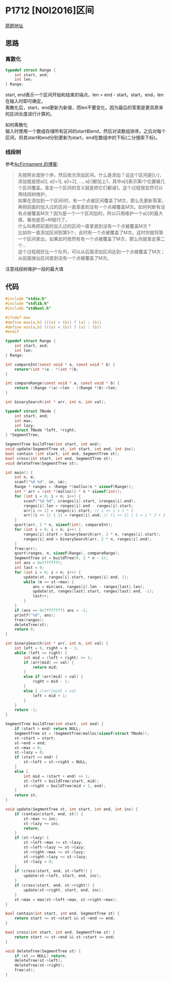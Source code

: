 ﻿# P1712 [NOI2016]区间

[原题地址](https://www.luogu.com.cn/problem/P1712)

## 思路

### 离散化

```c
typedef struct Range {
	int start, end;
	int len;
} Range;
```
start, end表示一个区间开始和结束的端点，len = end - start。start，end，len在输入时即可确定。  
离散化后，start，end更新为新值，而len不要变化，因为最后的答案是更具原来的区间长度进行计算的。  

如何离散化  
输入时使用一个数组存储所有区间的start和end，然后对该数组排序。之后对每个区间，将其start和end分别更新为start，end在数组中的下标(二分搜索下标)。  

### 线段树
参考[AcFirmament 的博客](https://www.luogu.com.cn/blog/AcFcAcFcA/solution-p1712):

>先按照长度排个序，然后依次添加区间。什么是添加？设这个区间是[l,r]，添加就是把a[l], a[l+1], a[l+2], ..., a[r]都加上1，其中a[i]表示第i个位置被几个区间覆盖。拿走一个区间的含义就是把它们都减1。这个过程很显然可以用线段树维护。  
如果在添加到一个区间i时，有一个点被区间覆盖了M次，那么先更新答案，再把前面的加入过的区间一直拿直到没有一个点被覆盖M次。如何判断有没有点被覆盖M次？因为是一个一个区间加的，所以只用维护一个a[i]的最大值，看他是否=M就行了。  
什么叫再把前面的加入过的区间一直拿直到没有一个点被覆盖M次？  
比如你一直添加区间到第5个，此时有一个点被覆盖了M次。这时你就将第一个区间拿出，如果此时依然有有一个点被覆盖了M次，那么你就拿走第二个...  
这个过程就好比一个队列，可以从后面添加区间达到一个点被覆盖了M次；从前面弹出区间直到没有一个点被覆盖了M次。

注意线段树维护一段的最大值

## 代码

```c
#include "stdio.h"
#include "stdlib.h"
#include "stdbool.h"

#ifndef max
#define max(a,b) (((a) > (b)) ? (a) : (b))
#define min(a,b) (((a) < (b)) ? (a) : (b))
#endif

typedef struct Range {
	int start, end;
	int len;
} Range;

int compareInt(const void * a, const void * b) {
	return*(int *)a - *(int *)b;
}

int compareRange(const void * a, const void * b) {
	return ((Range *)a)->len - ((Range *)b)->len;
}

int binarySearch(int * arr, int n, int val);

typedef struct TNode {
	int start, end;
	int max;
	int lazy;
	struct TNode *left, *right;
} *SegmentTree;

SegmentTree buildTree(int start, int end);
void update(SegmentTree st, int start, int end, int inc);
bool contain (int start, int end, SegmentTree st);
bool cross(int start, int end, SegmentTree st);
void deleteTree(SegmentTree st);

int main() {
	int n, m;
	scanf("%d %d", &n, &m);
	Range * ranges = (Range *)malloc(n * sizeof(Range));
	int * arr = (int *)malloc(2 * n * sizeof(int));
	for (int i = 0; i < n; i++) {
		scanf("%d %d", &ranges[i].start, &ranges[i].end);
		ranges[i].len = ranges[i].end - ranges[i].start;
		arr[i << 1] = ranges[i].start; // i << 1 = i * 2
		arr[(i << 1) | 1] = ranges[i].end; // (i << 1) | 1 = i * 2 + 1
	}
	qsort(arr, 2 * n, sizeof(int), compareInt);
	for (int i = 0; i < n; i++) {
		ranges[i].start = binarySearch(arr, 2 * n, ranges[i].start);
		ranges[i].end = binarySearch(arr, 2 * n, ranges[i].end);
	}
	free(arr);
	qsort(ranges, n, sizeof(Range), compareRange);
	SegmentTree st = buildTree(0, 2 * n - 1);
	int ans = 0x7fffffff;
	int last = 0;
	for (int i = 0; i < n; i++) {
		update(st, ranges[i].start, ranges[i].end, 1);
		while (m == st->max) {
			ans = min(ans, ranges[i].len - ranges[last].len);
			update(st, ranges[last].start, ranges[last].end, -1);
			last++;
		}
	}
	if (ans == 0x7fffffff) ans = -1;
	printf("%d", ans);
	free(ranges);
	deleteTree(st);
	return 0;
}

int binarySearch(int * arr, int n, int val) {
	int left = 0, right = n - 1;
	while (left <= right) {
		int mid = (left + right) >> 1;
		if (arr[mid] == val) {
			return mid;
		}
		else if (arr[mid] > val) {
			right = mid - 1;
		}
		else { //arr[mid] < val
			left = mid + 1;
		}
	}
	return -1;
}

SegmentTree buildTree(int start, int end) {
	if (start > end) return NULL;
	SegmentTree st = (SegmentTree)malloc(sizeof(struct TNode));
	st->start = start;
	st->end = end;
	st->max = 0;
	st->lazy = 0;
	if (start == end) {
		st->left = st->right = NULL;
	}
	else {
		int mid = (start + end) >> 1;
		st->left = buildTree(start, mid);
		st->right = buildTree(mid + 1, end);
	}
	return st;
}

void update(SegmentTree st, int start, int end, int inc) {
	if (contain(start, end, st)) {
		st->max += inc;
		st->lazy += inc;
		return;
	}
	if (st->lazy) {
		st->left->max += st->lazy;
		st->left->lazy += st->lazy;
		st->right->max += st->lazy;
		st->right->lazy += st->lazy;
		st->lazy = 0;
	}
	if (cross(start, end, st->left)) {
		update(st->left, start, end, inc);
	}
	if (cross(start, end, st->right)) {
		update(st->right, start, end, inc);
	}
	st->max = max(st->left->max, st->right->max);
}

bool contain(int start, int end, SegmentTree st) {
	return start <= st->start && st->end <= end;
}

bool cross(int start, int end, SegmentTree st) {
	return start <= st->end && st->start <= end;
}

void deleteTree(SegmentTree st) {
	if (st == NULL) return;
	deleteTree(st->left);
	deleteTree(st->right);
	free(st);
}
```